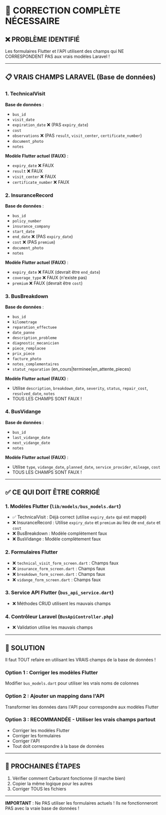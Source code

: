 # 🚨 CORRECTION COMPLÈTE NÉCESSAIRE

## ❌ PROBLÈME IDENTIFIÉ

Les formulaires Flutter et l'API utilisent des champs qui NE CORRESPONDENT PAS aux vrais modèles Laravel !

---

## 📋 VRAIS CHAMPS LARAVEL (Base de données)

### 1. TechnicalVisit
**Base de données** :
- `bus_id`
- `visit_date`
- `expiration_date` ❌ (PAS `expiry_date`)
- `cost`
- `observations` ❌ (PAS `result`, `visit_center`, `certificate_number`)
- `document_photo`
- `notes`

**Modèle Flutter actuel (FAUX)** :
- `expiry_date` ❌ FAUX
- `result` ❌ FAUX
- `visit_center` ❌ FAUX
- `certificate_number` ❌ FAUX

### 2. InsuranceRecord
**Base de données** :
- `bus_id`
- `policy_number`
- `insurance_company`
- `start_date`
- `end_date` ❌ (PAS `expiry_date`)
- `cost` ❌ (PAS `premium`)
- `document_photo`
- `notes`

**Modèle Flutter actuel (FAUX)** :
- `expiry_date` ❌ FAUX (devrait être `end_date`)
- `coverage_type` ❌ FAUX (n'existe pas)
- `premium` ❌ FAUX (devrait être `cost`)

### 3. BusBreakdown
**Base de données** :
- `bus_id`
- `kilometrage`
- `reparation_effectuee`
- `date_panne`
- `description_probleme`
- `diagnostic_mecanicien`
- `piece_remplacee`
- `prix_piece`
- `facture_photo`
- `notes_complementaires`
- `statut_reparation` (en_cours|terminee|en_attente_pieces)

**Modèle Flutter actuel (FAUX)** :
- Utilise `description`, `breakdown_date`, `severity`, `status`, `repair_cost`, `resolved_date`, `notes`
- TOUS LES CHAMPS SONT FAUX !

### 4. BusVidange
**Base de données** :
- `bus_id`
- `last_vidange_date`
- `next_vidange_date`
- `notes`

**Modèle Flutter actuel (FAUX)** :
- Utilise `type`, `vidange_date`, `planned_date`, `service_provider`, `mileage`, `cost`
- TOUS LES CHAMPS SONT FAUX !

---

## ✅ CE QUI DOIT ÊTRE CORRIGÉ

### 1. Modèles Flutter (`lib/models/bus_models.dart`)
- ✅ TechnicalVisit : Déjà correct (utilise `expiry_date` qui est mappé)
- ❌ InsuranceRecord : Utilise `expiry_date` et `premium` au lieu de `end_date` et `cost`
- ❌ BusBreakdown : Modèle complètement faux
- ❌ BusVidange : Modèle complètement faux

### 2. Formulaires Flutter
- ❌ `technical_visit_form_screen.dart` : Champs faux
- ❌ `insurance_form_screen.dart` : Champs faux
- ❌ `breakdown_form_screen.dart` : Champs faux
- ❌ `vidange_form_screen.dart` : Champs faux

### 3. Service API Flutter (`bus_api_service.dart`)
- ❌ Méthodes CRUD utilisent les mauvais champs

### 4. Contrôleur Laravel (`BusApiController.php`)
- ❌ Validation utilise les mauvais champs

---

## 🎯 SOLUTION

Il faut TOUT refaire en utilisant les VRAIS champs de la base de données !

### Option 1 : Corriger les modèles Flutter
Modifier `bus_models.dart` pour utiliser les vrais noms de colonnes

### Option 2 : Ajouter un mapping dans l'API
Transformer les données dans l'API pour correspondre aux modèles Flutter

### Option 3 : RECOMMANDÉE - Utiliser les vrais champs partout
- Corriger les modèles Flutter
- Corriger les formulaires
- Corriger l'API
- Tout doit correspondre à la base de données

---

## 📝 PROCHAINES ÉTAPES

1. Vérifier comment Carburant fonctionne (il marche bien)
2. Copier la même logique pour les autres
3. Corriger TOUS les fichiers

---

**IMPORTANT** : Ne PAS utiliser les formulaires actuels ! Ils ne fonctionneront PAS avec la vraie base de données !
